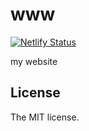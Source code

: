# www

[![Netlify Status](https://api.netlify.com/api/v1/badges/8139d97b-e46a-4bbd-a8de-fcf84864bb9c/deploy-status)](https://app.netlify.com/sites/sasaplus1-www/deploys)

my website

## License

The MIT license.
